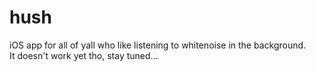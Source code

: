 # hush

iOS app for all of yall who like listening to whitenoise in the background.  
It doesn't work yet tho, stay tuned...
